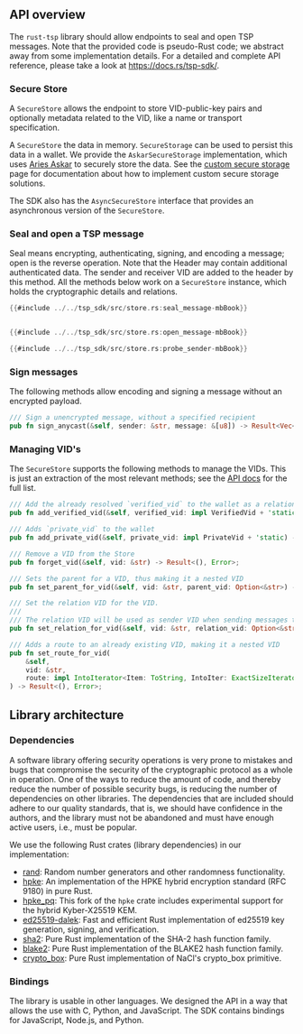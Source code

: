 ## API overview

The `rust-tsp` library should allow endpoints to seal and open TSP messages. Note that the provided code is pseudo-Rust
code;
we abstract away from some implementation details.
For a detailed and complete API reference, please take a look at <https://docs.rs/tsp-sdk/>.

### Secure Store

A `SecureStore` allows the endpoint to store VID-public-key pairs and optionally metadata related to the VID, like a name or transport specification.
 
A `SecureStore` the data in memory. `SecureStorage` can be used to persist this data in a wallet.
We provide the `AskarSecureStorage` implementation, which uses [Aries Askar](https://github.com/openwallet-foundation/askar) to securely store the data.
See the [custom secure storage](../custom-secure-storage.md) page for documentation about how to implement custom secure storage solutions.

The SDK also has the `AsyncSecureStore` interface that provides an asynchronous version of the `SecureStore`.

### Seal and open a TSP message

Seal means encrypting, authenticating, signing, and encoding a message; open is the reverse operation. Note that the
Header may contain additional authenticated data. The sender and receiver VID are added to the header by this
method.
All the methods below work on a `SecureStore` instance, which holds the cryptographic details and relations.

```rust
{{#include ../../tsp_sdk/src/store.rs:seal_message-mbBook}}


{{#include ../../tsp_sdk/src/store.rs:open_message-mbBook}}

{{#include ../../tsp_sdk/src/store.rs:probe_sender-mbBook}}
```

### Sign messages

The following methods allow encoding and signing a message without an encrypted payload.

```rust
/// Sign a unencrypted message, without a specified recipient
pub fn sign_anycast(&self, sender: &str, message: &[u8]) -> Result<Vec<u8>, Error>;
```

### Managing VID's

The `SecureStore` supports the following methods to manage the VIDs. This is just an extraction of the most relevant methods;
see the [API docs](https://docs.rs/tsp_sdk/) for the full list.

```rust
/// Add the already resolved `verified_vid` to the wallet as a relationship
pub fn add_verified_vid(&self, verified_vid: impl VerifiedVid + 'static) -> Result<(), Error>;

/// Adds `private_vid` to the wallet
pub fn add_private_vid(&self, private_vid: impl PrivateVid + 'static) -> Result<(), Error>;

/// Remove a VID from the Store
pub fn forget_vid(&self, vid: &str) -> Result<(), Error>;

/// Sets the parent for a VID, thus making it a nested VID
pub fn set_parent_for_vid(&self, vid: &str, parent_vid: Option<&str>) -> Result<(), Error>;

/// Set the relation VID for the VID.
///
/// The relation VID will be used as sender VID when sending messages to this VID.
pub fn set_relation_for_vid(&self, vid: &str, relation_vid: Option<&str>) -> Result<(), Error>;

/// Adds a route to an already existing VID, making it a nested VID
pub fn set_route_for_vid(
    &self,
    vid: &str,
    route: impl IntoIterator<Item: ToString, IntoIter: ExactSizeIterator>,
) -> Result<(), Error>;
```

## Library architecture

### Dependencies

A software library offering security operations is very prone to mistakes and bugs that compromise the security of the
cryptographic protocol as a whole in operation.
One of the ways to reduce the amount of code, and thereby reduce the number of possible security bugs, is reducing the
number of dependencies on other libraries.
The dependencies that are included should adhere to our quality standards, that is, we should have confidence in the
authors, and the library must not be abandoned and must have enough active users, i.e., must be popular.

We use the following Rust crates (library dependencies) in our implementation:

- [rand](https://crates.io/crates/rand): Random number generators and other randomness functionality.
- [hpke](https://crates.io/crates/hpke): An implementation of the HPKE hybrid encryption standard (RFC 9180) in pure
  Rust.
- [hpke_pq](https://crates.io/crates/hpke_pq): This fork of the `hpke` crate includes experimental support for the hybrid Kyber-X25519 KEM.
- [ed25519-dalek](https://crates.io/crates/ed25519-dalek): Fast and efficient Rust implementation of ed25519 key
  generation, signing, and verification.
- [sha2](https://crates.io/crates/sha2): Pure Rust implementation of the SHA-2 hash function family.
- [blake2](https://crates.io/crates/blake2): Pure Rust implementation of the BLAKE2 hash function family.
- [crypto_box](https://crates.io/crates/crypto_box): Pure Rust implementation of NaCl's crypto_box primitive.

### Bindings

The library is usable in other languages. 
We designed the API in a way that allows the use with C, Python, and JavaScript.
The SDK contains bindings for JavaScript, Node.js, and Python.

